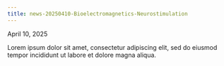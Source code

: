 ```yaml
---
title: news-20250410-Bioelectromagnetics-Neurostimulation
---
```

April 10, 2025

Lorem ipsum dolor sit amet, consectetur adipiscing elit, sed do eiusmod tempor incididunt ut labore et dolore magna aliqua.
